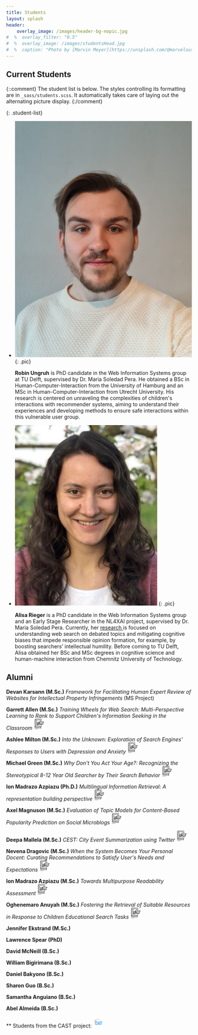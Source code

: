 ```yaml
---
title: Students
layout: splash
header:
    overlay_image: /images/header-bg-nopic.jpg
#  %  overlay_filter: "0.5"
#  %  overlay_image: /images/studentsHead.jpg
#  %  caption: "Photo by [Marvin Meyer](https://unsplash.com/@marvelous) on [Unsplash](https://unsplash.com/photos/SYTO3xs06fU)"
---
```



## Current Students

{::comment}
The student list is below.  The styles controlling its formatting are in `_sass/students.scss`. It
automatically takes care of laying out the alternating picture display.
{:/comment}

{: .student-list}

-   ![Robin Ungruh](../images/RobinUngruh.jpg)
    {: .pic}

    **Robin Ungruh** is PhD candidate in the Web Information Systems group at TU Delft, supervised by Dr. Maria Soledad Pera. He obtained a BSc in Human-Computer-Interaction from the University of Hamburg and an MSc in Human-Computer-Interaction from Utrecht University. 
His research is centered on unraveling the complexities of children's interactions with recommender systems, aiming to understand their experiences and developing methods to ensure safe interactions within this vulnerable user group.

-   ![AlisaRieger](../images/AlisaRieger.jpg)
    {: .pic}

    **Alisa Rieger** is a PhD candidate in the Web Information Systems group and an Early Stage Researcher in the NL4XAI project, supervised by Dr. Maria Soledad Pera. Currently, her <a href="https://www.wis.ewi.tudelft.nl/rieger" target="_blank">research </a> is focused on understanding web search on debated topics and mitigating cognitive biases that impede responsible opinion formation, for example, by boosting searchers’ intellectual humility. Before coming to TU Delft, Alisa obtained her BSc and MSc degrees in cognitive science and human-machine interaction from Chemnitz University of Technology.  


## Alumni
**Devan Karsann (M.Sc.)** *Framework for Facilitating Human Expert Review of Websites for Intellectual Property Infringements* (MS Project) 

**Garrett Allen (M.Sc.)** *Training Wheels for Web Search: Multi-Perspective Learning to Rank to Support Children's Information Seeking in the Classroom* <a href="https://scholarworks.boisestate.edu/td/1891/" target="_blank"><img src="../images/thesisIcon.png" alt="Link to Thesis/Dissertation"  height="30" width="30"/></a>

**Ashlee Milton (M.Sc.)**  *Into the Unknown: Exploration of Search Engines' Responses to Users with Depression and Anxiety* <a href="https://scholarworks.boisestate.edu/td/1854/" target="_blank"><img src="../images/thesisIcon.png" alt="Link to Thesis/Dissertation"  height="30" width="30" /></a>

**Michael Green (M.Sc.)**  *Why Don't You Act Your Age?: Recognizing the Stereotypical 8-12 Year Old Searcher by Their Search Behavior* <a href="https://scholarworks.boisestate.edu/td/1858/" target="_blank"><img src="../images/thesisIcon.png" alt="Link to Thesis/Dissertation"  height="30" width="30" /></a>

**Ion Madrazo Azpiazu (Ph.D.)**  *Multilingual Information Retrieval: A representation building perspective* <a href="https://scholarworks.boisestate.edu/td/1612/" target="_blank"><img src="../images/thesisIcon.png" alt="Link to Thesis/Dissertation"  height="30" width="30" /></a>

**Axel Magnuson (M.Sc.)**   *Evaluation of Topic Models for Content-Based Popularity Prediction on Social Microblogs* <a href="https://scholarworks.boisestate.edu/td/1080/" target="_blank"><img src="../images/thesisIcon.png" alt="Link to Thesis/Dissertation"  height="30" width="30" /></a>

**Deepa Mallela (M.Sc.)**   *CEST: City Event Summarization using Twitter* <a href="https://scholarworks.boisestate.edu/cs_gradproj/11/" target="_blank"><img src="../images/thesisIcon.png" alt="Link to Thesis/Dissertation"  height="30" width="30" /></a>

**Nevena Dragovic (M.Sc.)**   *When the System Becomes Your Personal Docent: Curating Recommendations to Satisfy User's Needs and Expectations* <a href="https://scholarworks.boisestate.edu/td/1219/" target="_blank"><img src="../images/thesisIcon.png" alt="Link to Thesis/Dissertation"  height="30" width="30" /></a>

**Ion Madrazo Azpiazu (M.Sc.)**   *Towards Multipurpose Readability Assessment*  <a href="https://scholarworks.boisestate.edu/td/1210/" target="_blank"><img src="../images/thesisIcon.png" alt="Link to Thesis/Dissertation"  height="30" width="30" /></a>

**Oghenemaro Anuyah (M.Sc.)**   *Fostering the Retrieval of Suitable Resources in Response to Children Educational Search Tasks* <a href="https://scholarworks.boisestate.edu/td/1423/" target="_blank"><img src="../images/thesisIcon.png" alt="Link to Thesis/Dissertation"  height="30" width="30" /></a>

**Jennifer Ekstrand (M.Sc.)**

**Lawrence Spear (PhD)**

**David McNeill (B.Sc.)**

**William Bigirimana (B.Sc.)**

**Daniel Bakyono (B.Sc.)**

**Sharon Guo (B.Sc.)**

**Samantha Anguiano (B.Sc.)**

**Abel Almeida (B.Sc.)**

** Students from the CAST project:  <a href="https://cast.boisestate.edu/about/people/" target="_blank"><img src="../images/CastLogo.png" alt="Link to CAST"  height="30" width="30" /></a>

